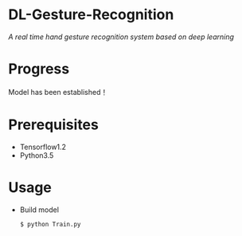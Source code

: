 # DL-Gesture-Recognition
*A real time hand gesture recognition system based on deep learning*

# Progress
Model has been established！

# Prerequisites
 - Tensorflow1.2
 - Python3.5

# Usage
- Build model

  ```
  $ python Train.py
  ```


